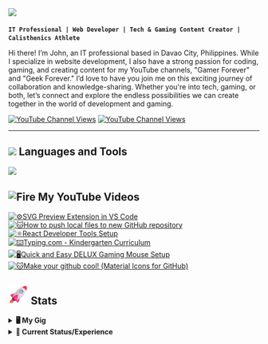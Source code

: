 <a href="https://github.com/emailjohnthomascaballero">
   <img src="https://readme-typing-svg.herokuapp.com/?font=Righteous&size=35&center=true&vCenter=true&width=500&height=70&duration=4000&color=f22b43&lines=Hello!;+I'm+John+Thomas+F.+Caballero!;+an+IT+Professional;+a+developer...;+a+content+creator...;+and+a+calisthenics+athlete." />
</a>

**`IT Professional | Web Developer | Tech & Gaming Content Creator | Calisthenics Athlete`**

Hi there! I’m John, an IT professional based in Davao City, Philippines. While I specialize in website development, I also have a strong passion for coding, gaming, and creating content for my YouTube channels, "Gamer Forever" and "Geek Forever." I’d love to have you join me on this exciting journey of collaboration and knowledge-sharing. Whether you're into tech, gaming, or both, let’s connect and explore the endless possibilities we can create together in the world of development and gaming.

<p align="left">
   <a href="https://www.youtube.com/@GamerForeverChannel"><img alt="YouTube Channel Views" src="https://img.shields.io/youtube/channel/views/UC88LrCOvWEp83DwV6-qVRzQ?style=for-the-badge&logo=youtube&label=Gamer%20Forever%20YouTube%20Views&color=%23fa3a45"></a>
   <a href="https://www.youtube.com/@GeekForeverChannel"><img alt="YouTube Channel Views" src="https://img.shields.io/youtube/channel/views/UCtujEiwlNyHon-z78FmVW7Q?style=for-the-badge&logo=youtube&label=Geek%20Forever%20YouTube%20Views&color=%23fa3a45"></a>
</p>

---

## <img src='https://user-images.githubusercontent.com/74038190/206662607-d9e7591e-bbf9-42f9-9386-29efc927bc16.gif' width="40"> Languages and Tools

<!-- LANGUAGES AND TOOLS -->

<p align="left">
   <a href="https://github.com/emailjohnthomascaballero">
      <img src="https://skillicons.dev/icons?i=html,css,js,react,ts,tailwind,bootstrap,sass,alpinejs,nodejs,pnpm,npm,yarn,vite,nextjs,vercel,mysql,php,flutter,dart,cs,py,md,notion,git,github,vscode,sublime,wordpress,postman,figma,ps,pr,windows,androidstudio,firebase,devto,discord,gamemakerstudio,unity,gmail,linkedin,stackoverflow,twitter"/>
   </a>
</p>

## <img src="https://raw.githubusercontent.com/Tarikul-Islam-Anik/Animated-Fluent-Emojis/master/Emojis/Travel%20and%20places/Fire.png" alt="Fire" width="40" /> My YouTube Videos

<!-- BEGIN YOUTUBE-CARDS -->
[![⚙️SVG Preview Extension in VS Code](https://ytcards.demolab.com/?id=WMgi9Q_RLak&title=%E2%9A%99%EF%B8%8FSVG+Preview+Extension+in+VS+Code&lang=en&timestamp=1739525978&background_color=%230d1117&title_color=%23ffffff&stats_color=%23dedede&max_title_lines=1&width=250&border_radius=5 "⚙️SVG Preview Extension in VS Code")](https://www.youtube.com/watch?v=WMgi9Q_RLak)
[![🐱How to push local files to new GitHub repository](https://ytcards.demolab.com/?id=fwMqKR2oycM&title=%F0%9F%90%B1How+to+push+local+files+to+new+GitHub+repository&lang=en&timestamp=1739180487&background_color=%230d1117&title_color=%23ffffff&stats_color=%23dedede&max_title_lines=1&width=250&border_radius=5 "🐱How to push local files to new GitHub repository")](https://www.youtube.com/watch?v=fwMqKR2oycM)
[![⚛️React Developer Tools Setup](https://ytcards.demolab.com/?id=TKXFbGzStL8&title=%E2%9A%9B%EF%B8%8FReact+Developer+Tools+Setup&lang=en&timestamp=1735815769&background_color=%230d1117&title_color=%23ffffff&stats_color=%23dedede&max_title_lines=1&width=250&border_radius=5 "⚛️React Developer Tools Setup")](https://www.youtube.com/watch?v=TKXFbGzStL8)
[![⌨️Typing.com - Kindergarten Curriculum](https://ytcards.demolab.com/?id=bY4uVVHScQg&title=%E2%8C%A8%EF%B8%8FTyping.com+-+Kindergarten+Curriculum&lang=en&timestamp=1735035852&background_color=%230d1117&title_color=%23ffffff&stats_color=%23dedede&max_title_lines=1&width=250&border_radius=5 "⌨️Typing.com - Kindergarten Curriculum")](https://www.youtube.com/watch?v=bY4uVVHScQg)
[![🖥️Quick and Easy DELUX Gaming Mouse Setup](https://ytcards.demolab.com/?id=bDfG6zzdgA4&title=%F0%9F%96%A5%EF%B8%8FQuick+and+Easy+DELUX+Gaming+Mouse+Setup&lang=en&timestamp=1734430634&background_color=%230d1117&title_color=%23ffffff&stats_color=%23dedede&max_title_lines=1&width=250&border_radius=5 "🖥️Quick and Easy DELUX Gaming Mouse Setup")](https://www.youtube.com/watch?v=bDfG6zzdgA4)
[![🐱Make your github cool! (Material Icons for GitHub)](https://ytcards.demolab.com/?id=f4K_dDvSZlM&title=%F0%9F%90%B1Make+your+github+cool%21+%28Material+Icons+for+GitHub%29&lang=en&timestamp=1733997319&background_color=%230d1117&title_color=%23ffffff&stats_color=%23dedede&max_title_lines=1&width=250&border_radius=5 "🐱Make your github cool! (Material Icons for GitHub)")](https://www.youtube.com/watch?v=f4K_dDvSZlM)
<!-- END YOUTUBE-CARDS -->


## <img src="https://raw.githubusercontent.com/Tarikul-Islam-Anik/tarikul-islam-anik/main/assets/images/Rocket.png" width="40"> Stats

<!-- STATS -->
<details>
   <summary><b>🖥️ My Gig</b></summary>
   <table align="center">
      <thead align="center">
      <tr>
       <th colspan="5">
          <img src="https://i.pinimg.com/originals/b8/aa/8f/b8aa8f0ce3ee8c85bb9585d842cdf30c.gif" align="center" title="Anime gif" width="100%" height="auto" alt="Anime typing in a paper gif">
       </th>
     </tr>
     </thead>
     <thead align="center">
       <tr>
         <th>Computer</th>
         <th>Monitor</th>
         <th>Keyboard</th>
         <th>Mouse</th>
         <th>Earphones</th>
         <th>Table</th>
         <th>Chair</th>
       </tr>
     </thead>
     <tbody align="center">
       <tr>
         <td>
            <a href="https://youtu.be/1bBFRKd9Aa8?si=jzLn1byRxL2mmMF2">
            Beelink SER5 AMD Ryzen 7 5800H Mini PC (16gb RAM / 500gb SSD)
            </a>
            <br> and <br>
            i3-6th-Gen DELL Laptop (8gb RAM / 500gb SSD)
         </td>
         <td>
            <a href="https://youtu.be/838IRd-ctm8?si=C8KjeESPAFlBZgv7">
            ARZOPA 16.1 144Hz 1080P Portable Gaming Monitor
            </a>
            <br> and <br>
            <a href="https://youtu.be/wslLP6sJUv8?si=TIog3_DSC4AhgahE">
            LIAGMK 15.6 60Hz 1080P Portable Monitor
            </a>
         </td>
         <td>
            <a href="https://youtu.be/Ph9J2xlU-QM?si=p3LChE-6o7JACKxV">Royal Kludge RK96 Wireless Bluetooth Mechanical Keyboard</a>
         </td>
         <td>
            <a href="https://youtu.be/uK8KFhWrA8g?si=4EZyL5V4JmO2Xnf4">Delux M800 Pro Wireless Gaming Mouse</a>
         </td>
          <td>
             <a href="https://youtu.be/cLtDH_AM2QA?si=iRjXIWU6l-zlLYgo">Soundcore by Anker A20i Bluetooth 5.3 Earphones</a>
         </td>
          <td>
             <a href="https://youtu.be/Fv4K1koY3UE?si=6Kv_OomvH_zZ5WT9">FISHERMAN L-Shaped Corner Computer Table</a>
         </td>
          <td>
             <a href="https://youtu.be/iEVZsoiFCD8?si=mTAmh-vdmmptTWTv">MUSSO 109B Gaming Chair</a>
          </td>
       </tr>
     </tbody>
   </table>
</details>

<details>
   <summary><b>📶 Current Status/Experience</b></summary>
   <table align="center">
      <thead align="center">
      <tr>
       <th colspan="5">
         <img src="https://media.tenor.com/D2H0hPltOdYAAAAd/golden-boy-fake-keyboard-programing-coding-paper-book.gif" align="center" title="Anime gif" width="100%" height="auto" alt="Anime typing in a paper gif">
       </th>
     </tr>
     </thead>
     <thead align="center">
       <tr>
         <th>Logo</th>
         <th>Company</th>
         <th>Experience</th>
         <th>Tech Stack</th>
         <th>Status</th>
       </tr>
     </thead>
     <tbody align="center">
       <tr>
         <td>
            <a href="https://github.com/MMOWiki"> <img src="https://avatars.githubusercontent.com/u/132177038?s=400&u=50b7da79bfc95b09c16cae95a8660ca5202e9c3c&v=4" width="25px" style="vertical-align: middle;" /> </a>
         </td>
         <td>
            MMO WIKI <br> 
            (Client based)
         </td>
         <td>
            1 Year
         </td>
         <td>
           Next.js, React, TypeScript, Bootstrap, SASS, Node, NPM, Figma, Miro, Loom, Trello, Taiga, Discord
         </td>
          <td>
            <!-- Currently Working --> Project Paused
         </td>
       </tr>
        <tr>
         <td>
            <a href="https://github.com/dianoiatech"> <img src="https://avatars.githubusercontent.com/u/106958509?s=200&v=4" width="25px" style="vertical-align: middle;" /> </a>
         </td>
         <td>         
            Dianoia Tech <br> 
            (Startup Company)
         </td>
         <td>
            4 Months  
         </td>
         <td>
            Nextjs, React, Tailwind, Node, PNPM, ESLint, Figma, Trello, Taiga, Discord
         </td>
         <td>
            Project Paused
         </td>
       </tr>
     </tbody>
   </table>
</details>
